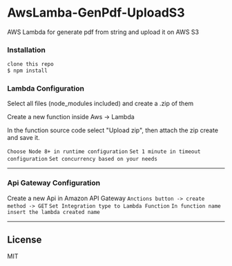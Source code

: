 # AwsLamba-GenPdf-UploadS3
AWS Lambda for generate pdf from string and upload it on AWS S3


### Installation

```sh
clone this repo
$ npm install
```

### Lambda Configuration

Select all files (node_modules included) and create a .zip of them

Create a new function inside Aws -> Lambda

In the function source code select "Upload zip", then attach the zip create and save it.

`Choose Node 8+ in runtime configuration`
`Set 1 minute in timeout configuration`
`Set concurrency based on your needs`

---

### Api Gateway Configuration

Create a new Api in Amazon API Gateway
`Anctions button -> create method -> GET`
`Set Integration type to Lambda Function`
`In function name insert the lambda created name`

---

## License

MIT
